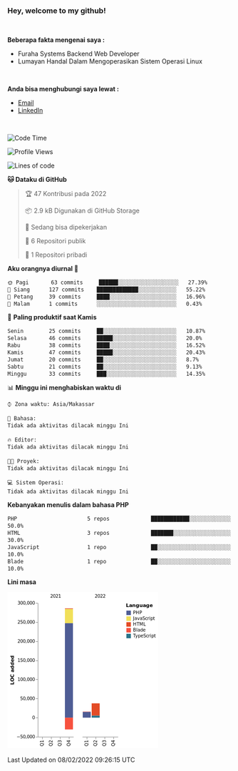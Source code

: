 <h3>Hey, welcome to my github!</h3>

<br>

<p><strong>Beberapa fakta mengenai saya :</strong></p>

<ul>
  <li>Furaha Systems Backend Web Developer</li>
  <li>Lumayan Handal Dalam Mengoperasikan Sistem Operasi Linux</li>
</ul>

<br>

<p><strong>Anda bisa menghubungi saya lewat :</strong></p>

<ul>
  <li><a href="mailto:renaldiapriyanto419@gmail.com">Email</a></li>
  <li><a href="https://www.linkedin.com/in/renaldi-kadang-314314206/">LinkedIn</a></li>
</ul>

<br>

<!--START_SECTION:waka-->
![Code Time](http://img.shields.io/badge/Code%20Time-15%20mins-blue)

![Profile Views](http://img.shields.io/badge/Profil%20dilihat-46-blue)

![Lines of code](https://img.shields.io/badge/Sejak%20Hello%20World%20aku%20telah%20menulis-304%20Thousand%20baris%20kode-blue)

**🐱 Dataku di GitHub** 

> 🏆 47 Kontribusi pada 2022
 > 
> 📦 2.9 kB Digunakan di GitHub Storage 
 > 
> 💼 Sedang bisa dipekerjakan
 > 
> 📜 6 Repositori publik 
 > 
> 🔑 1 Repositori pribadi 
 > 
**Aku orangnya diurnal 🐤** 

```text
🌞 Pagi       63 commits     ██████░░░░░░░░░░░░░░░░░░░   27.39% 
🌆 Siang      127 commits    █████████████░░░░░░░░░░░░   55.22% 
🌃 Petang     39 commits     ████░░░░░░░░░░░░░░░░░░░░░   16.96% 
🌙 Malam      1 commits      ░░░░░░░░░░░░░░░░░░░░░░░░░   0.43%

```
📅 **Paling produktif saat Kamis** 

```text
Senin        25 commits     ██░░░░░░░░░░░░░░░░░░░░░░░   10.87% 
Selasa       46 commits     █████░░░░░░░░░░░░░░░░░░░░   20.0% 
Rabu         38 commits     ████░░░░░░░░░░░░░░░░░░░░░   16.52% 
Kamis        47 commits     █████░░░░░░░░░░░░░░░░░░░░   20.43% 
Jumat        20 commits     ██░░░░░░░░░░░░░░░░░░░░░░░   8.7% 
Sabtu        21 commits     ██░░░░░░░░░░░░░░░░░░░░░░░   9.13% 
Minggu       33 commits     ███░░░░░░░░░░░░░░░░░░░░░░   14.35%

```


📊 **Minggu ini menghabiskan waktu di** 

```text
⌚︎ Zona waktu: Asia/Makassar

💬 Bahasa: 
Tidak ada aktivitas dilacak minggu Ini

🔥 Editor: 
Tidak ada aktivitas dilacak minggu Ini

🐱‍💻 Proyek: 
Tidak ada aktivitas dilacak minggu Ini

💻 Sistem Operasi: 
Tidak ada aktivitas dilacak minggu Ini

```

**Kebanyakan menulis dalam bahasa PHP** 

```text
PHP                      5 repos             ████████████░░░░░░░░░░░░░   50.0% 
HTML                     3 repos             ███████░░░░░░░░░░░░░░░░░░   30.0% 
JavaScript               1 repo              ██░░░░░░░░░░░░░░░░░░░░░░░   10.0% 
Blade                    1 repo              ██░░░░░░░░░░░░░░░░░░░░░░░   10.0%

```


**Lini masa**

![Chart not found](https://raw.githubusercontent.com/Sylent-Sys/Sylent-Sys/main/charts/bar_graph.png) 


 Last Updated on 08/02/2022 09:26:15 UTC
<!--END_SECTION:waka-->
